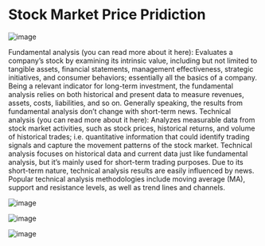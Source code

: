 # Stock Market Price Pridiction

![image](https://user-images.githubusercontent.com/58102638/185446640-a7e09ae1-c59a-4b86-9c2f-15c9ba829fee.png)

Fundamental analysis (you can read more about it here):
Evaluates a company’s stock by examining its intrinsic value, including but not limited to tangible assets, financial statements, management effectiveness, strategic initiatives, and consumer behaviors; essentially all the basics of a company.
Being a relevant indicator for long-term investment, the fundamental analysis relies on both historical and present data to measure revenues, assets, costs, liabilities, and so on.
Generally speaking, the results from fundamental analysis don’t change with short-term news. 
Technical analysis (you can read more about it here):
Analyzes measurable data from stock market activities, such as stock prices, historical returns, and volume of historical trades; i.e. quantitative information that could identify trading signals and capture the movement patterns of the stock market. 
Technical analysis focuses on historical data and current data just like fundamental analysis, but it’s mainly used for short-term trading purposes.
Due to its short-term nature, technical analysis results are easily influenced by news.
Popular technical analysis methodologies include moving average (MA), support and resistance levels, as well as trend lines and channels. 


![image](https://user-images.githubusercontent.com/58102638/185447006-f0eca103-bbb0-4c54-8397-b18aba25bf8d.png)



![image](https://user-images.githubusercontent.com/58102638/185447193-aa49f4ca-a0be-4557-941c-55c6264377ec.png)


![image](https://user-images.githubusercontent.com/58102638/185447314-f26e2032-3353-48ea-b98b-12658f84bf59.png)



